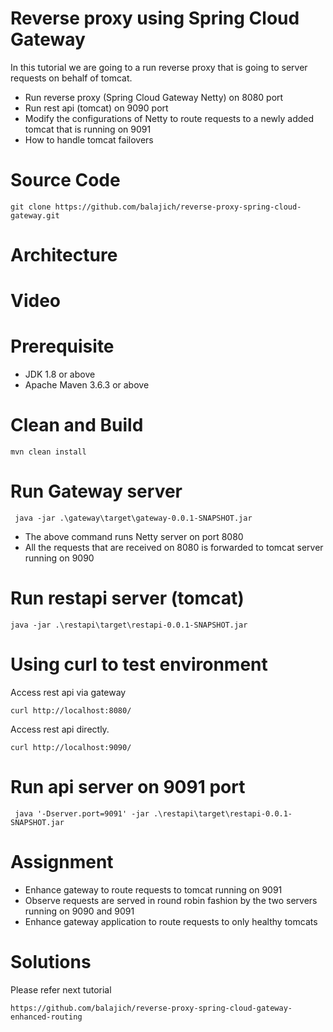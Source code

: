 # Reverse proxy using Spring Cloud Gateway
In this tutorial we are going to a run reverse proxy that is going to server requests on behalf of tomcat.
- Run reverse proxy (Spring Cloud Gateway Netty) on 8080 port
- Run rest api (tomcat) on 9090 port
- Modify the configurations of Netty to route requests to a newly added tomcat that is running on 9091
- How to handle tomcat failovers
# Source Code
    git clone https://github.com/balajich/reverse-proxy-spring-cloud-gateway.git
# Architecture
# Video
# Prerequisite
- JDK 1.8 or above
- Apache Maven 3.6.3 or above
# Clean and Build
    mvn clean install
# Run Gateway server
     java -jar .\gateway\target\gateway-0.0.1-SNAPSHOT.jar
- The above command runs Netty  server on port 8080
- All the requests that are received on 8080 is forwarded to tomcat server running on 9090
# Run restapi server (tomcat)
    java -jar .\restapi\target\restapi-0.0.1-SNAPSHOT.jar
# Using curl to test environment
Access rest api via gateway

    curl http://localhost:8080/

Access rest api directly.

    curl http://localhost:9090/

# Run api server on 9091 port
     java '-Dserver.port=9091' -jar .\restapi\target\restapi-0.0.1-SNAPSHOT.jar
# Assignment
- Enhance gateway to route requests to tomcat running on 9091
- Observe requests are served in round robin fashion by the two servers running on 9090 and 9091
- Enhance gateway application to route requests to only healthy tomcats
# Solutions
Please refer next tutorial
    
    https://github.com/balajich/reverse-proxy-spring-cloud-gateway-enhanced-routing

